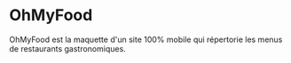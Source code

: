 # OhMyFood
OhMyFood est la maquette d'un site 100% mobile qui répertorie les menus de restaurants gastronomiques.

